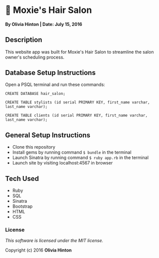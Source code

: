 # 💁 Moxie's Hair Salon

#### By Olivia Hinton | Date: July 15, 2016

## Description

This website app was built for Moxie's Hair Salon to streamline the salon owner's scheduling process.

## Database Setup Instructions

Open a PSQL terminal and run these commands:

`CREATE DATABASE hair_salon;`

`CREATE TABLE stylists (id serial PRIMARY KEY, first_name varchar, last_name varchar);`

`CREATE TABLE clients (id serial PRIMARY KEY, first_name varchar, last_name varchar);`

## General Setup Instructions

* Clone this repository
* Install gems by running command `$ bundle` in the terminal
* Launch Sinatra by running command `$ ruby app.rb` in the terminal
* Launch site by visiting localhost:4567 in browser

## Tech Used

* Ruby
* SQL
* Sinatra
* Bootstrap
* HTML
* CSS

### License

*This software is licensed under the MIT license.*

Copyright (c) 2016 **Olivia Hinton**
